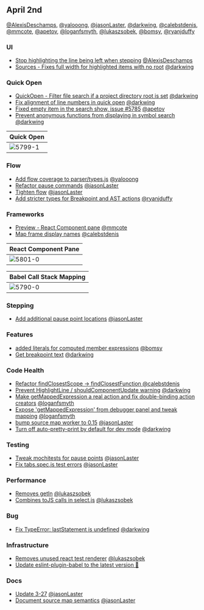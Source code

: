 ## April 2nd

[@AlexisDeschamps], [@yalooong], [@jasonLaster], [@darkwing], [@calebstdenis], [@mmcote], [@apetov], [@loganfsmyth], [@lukaszsobek], [@bomsy], [@ryanjduffy]

### UI

* [Stop highlighting the line being left when stepping][5650] [@AlexisDeschamps]
* [Sources - Fixes full width for highlighted items with no root][5794] [@darkwing]

### Quick Open

* [QuickOpen - Filter file search if a project directory root is set][5784] [@darkwing]
* [Fix alignment of line numbers in quick open][5799] [@darkwing]
* [Fixed empty item in the search show, issue #5785][5802] [@apetov]
* [Prevent anonymous functions from displaying in symbol search][5803] [@darkwing]

| Quick Open |
| ---------- |
| ![5799-1]  |

### Flow

* [Add flow coverage to parser/types.js][5772] [@yalooong]
* [Refactor pause commands][5804] [@jasonLaster]
* [Tighten flow][5838] [@jasonLaster]
* [Add stricter types for Breakpoint and AST actions][5843] [@ryanjduffy]

### Frameworks

* [Preview - React Component pane][5801] [@mmcote]
* [Map frame display names][5790] [@calebstdenis]

| React Component Pane |
| -------------------- |
| ![5801-0]            |

| Babel Call Stack Mapping |
| ------------------------ |
| ![5790-0]                |

### Stepping

* [Add additional pause point locations][5777] [@jasonLaster]

### Features

* [added literals for computed member expressions][5818] [@bomsy]
* [Get breakpoint text][5823] [@darkwing]

### Code Health

* [Refactor findClosestScope -> findClosestFunction ][5789] [@calebstdenis]
* [Prevent HighlightLine / shouldComponentUpdate warning][5805] [@darkwing]
* [Make getMappedExpression a real action and fix double-binding action creators][5809] [@loganfsmyth]
* [Expose 'getMappedExpression' from debugger panel and tweak mapping][5822] [@loganfsmyth]
* [bump source map worker to 0.15][5825] [@jasonLaster]
* [Turn off auto-pretty-print by default for dev mode][5846] [@darkwing]

### Testing

* [Tweak mochitests for pause points][5808] [@jasonLaster]
* [Fix tabs.spec.js test errors][5841] [@jasonLaster]

### Performance

* [Removes getIn][5810] [@lukaszsobek]
* [Combines toJS calls in select.js][5819] [@lukaszsobek]

### Bug

* [Fix TypeError: lastStatement is undefined][5828] [@darkwing]

### Infrastructure

* [Removes unused react test renderer][5831] [@lukaszsobek]
* [Update eslint-plugin-babel to the latest version 🚀][5837]

### Docs

* [Update 3-27][5798] [@jasonLaster]
* [Document source map semantics][5812] [@jasonLaster]

[5650-0]: https://user-images.githubusercontent.com/12681350/37233676-29427d60-23c2-11e8-90eb-4dc5a2f4902e.gif
[5650-1]: https://user-images.githubusercontent.com/12681350/37233680-2d0a3d3e-23c2-11e8-9c9e-905bfe8dd264.gif
[5772-0]: https://user-images.githubusercontent.com/23003064/37844129-2bb68632-2e9d-11e8-9c59-a40739a11f0f.png
[5790-0]: https://user-images.githubusercontent.com/7321311/37939740-88a177ca-3132-11e8-9681-aa5e9090a84c.png
[5790-1]: https://user-images.githubusercontent.com/7321311/37939776-c6355bd8-3132-11e8-8452-0f0003192f24.png
[5790-2]: https://user-images.githubusercontent.com/7321311/37939703-504ee682-3132-11e8-98b1-6cc693e21905.png
[5794-0]: https://user-images.githubusercontent.com/46655/37974389-731a6db0-31a2-11e8-83cd-a553ce1e67f8.png
[5799-0]: https://user-images.githubusercontent.com/46655/37981379-32782dfe-31b3-11e8-90b7-b93694216e53.png
[5799-1]: https://user-images.githubusercontent.com/46655/37981380-328ff6d2-31b3-11e8-888f-44a650e1d6cc.png
[5801-0]: https://user-images.githubusercontent.com/14250545/37982093-bf72e6c4-31ac-11e8-9977-6f87f013ab8e.png
[5802-0]: https://i.imgur.com/kt57khQ.gif
[5803-0]: https://user-images.githubusercontent.com/46655/37983840-33f3664c-31ba-11e8-928c-ba92b82c61f2.png
[5650]: https://github.com/devtools-html/debugger.html/pull/5650
[5772]: https://github.com/devtools-html/debugger.html/pull/5772
[5777]: https://github.com/devtools-html/debugger.html/pull/5777
[5784]: https://github.com/devtools-html/debugger.html/pull/5784
[5789]: https://github.com/devtools-html/debugger.html/pull/5789
[5790]: https://github.com/devtools-html/debugger.html/pull/5790
[5794]: https://github.com/devtools-html/debugger.html/pull/5794
[5798]: https://github.com/devtools-html/debugger.html/pull/5798
[5799]: https://github.com/devtools-html/debugger.html/pull/5799
[5801]: https://github.com/devtools-html/debugger.html/pull/5801
[5802]: https://github.com/devtools-html/debugger.html/pull/5802
[5803]: https://github.com/devtools-html/debugger.html/pull/5803
[5804]: https://github.com/devtools-html/debugger.html/pull/5804
[5805]: https://github.com/devtools-html/debugger.html/pull/5805
[5808]: https://github.com/devtools-html/debugger.html/pull/5808
[5809]: https://github.com/devtools-html/debugger.html/pull/5809
[5810]: https://github.com/devtools-html/debugger.html/pull/5810
[5812]: https://github.com/devtools-html/debugger.html/pull/5812
[5818]: https://github.com/devtools-html/debugger.html/pull/5818
[5819]: https://github.com/devtools-html/debugger.html/pull/5819
[5822]: https://github.com/devtools-html/debugger.html/pull/5822
[5823]: https://github.com/devtools-html/debugger.html/pull/5823
[5825]: https://github.com/devtools-html/debugger.html/pull/5825
[5826]: https://github.com/devtools-html/debugger.html/pull/5826
[5828]: https://github.com/devtools-html/debugger.html/pull/5828
[5831]: https://github.com/devtools-html/debugger.html/pull/5831
[5837]: https://github.com/devtools-html/debugger.html/pull/5837
[5838]: https://github.com/devtools-html/debugger.html/pull/5838
[5841]: https://github.com/devtools-html/debugger.html/pull/5841
[5843]: https://github.com/devtools-html/debugger.html/pull/5843
[5846]: https://github.com/devtools-html/debugger.html/pull/5846
[@alexisdeschamps]: https://github.com/AlexisDeschamps
[@yalooong]: https://github.com/yalooong
[@jasonlaster]: https://github.com/jasonLaster
[@darkwing]: https://github.com/darkwing
[@calebstdenis]: https://github.com/calebstdenis
[@mmcote]: https://github.com/mmcote
[@apetov]: https://github.com/apetov
[@loganfsmyth]: https://github.com/loganfsmyth
[@lukaszsobek]: https://github.com/lukaszsobek
[@bomsy]: https://github.com/bomsy
[@ryanjduffy]: https://github.com/ryanjduffy
